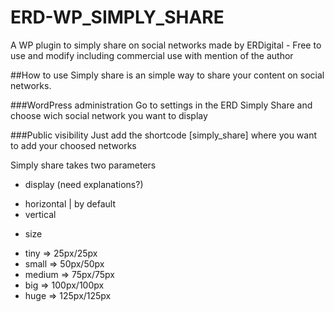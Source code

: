 # ERD-WP_SIMPLY_SHARE
A WP plugin to simply share on social networks made by ERDigital - Free to use and modify including commercial use with mention of the author

##How to use
Simply share is an simple way to share your content on social networks.

###WordPress administration
Go to settings in the ERD Simply Share and choose wich social network you want to display

###Public visibility
Just add the shortcode [simply_share] where you want to add your choosed networks

Simply share takes two parameters
+ display (need explanations?)
 - horizontal | by default
 - vertical
+ size
 - tiny => 25px/25px
 - small => 50px/50px
 - medium => 75px/75px
 - big => 100px/100px
 - huge => 125px/125px

